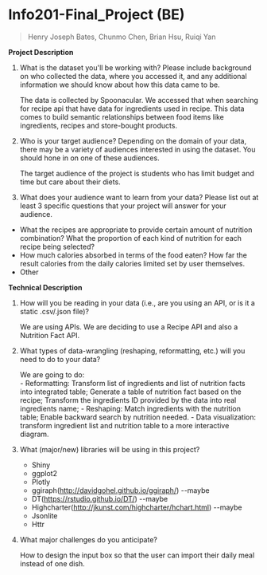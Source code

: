 # Info201-Final_Project (BE)
> Henry Joseph Bates, Chunmo Chen, Brian Hsu, Ruiqi Yan

**Project Description**
1. What is the dataset you'll be working with?  Please include background on who collected the data, where you accessed it, and any additional information we should know about how this data came to be.

    The data is collected by Spoonacular. We accessed that when searching for recipe api that have data for ingredients used in recipe. This data comes to build semantic relationships between food items like ingredients, recipes and store-bought products.

2. Who is your target audience?  Depending on the domain of your data, there may be a variety of audiences interested in using the dataset.  You should hone in on one of these audiences.

    The target audience of the project is students who has limit budget and time but care about their diets.

3. What does your audience want to learn from your data?  Please list out at least 3 specific questions that your project will answer for your audience.

 - What the recipes are appropriate to provide certain amount of nutrition combination? What the proportion of each kind of nutrition for each recipe being selected?
 - How much calories absorbed in terms of the food eaten? How far the result calories from the daily calories limited set by user themselves.
 - Other

**Technical Description**

1. How will you be reading in your data (i.e., are you using an API, or is it a static .csv/.json file)?

    We are using APIs. We are deciding to use a Recipe API and also a Nutrition Fact API.

2. What types of data-wrangling (reshaping, reformatting, etc.) will you need to do to your data?

    We are going to do:  
        - Reformatting: Transform list of ingredients and list of nutrition facts into integrated table; Generate a table of nutrition fact based on the recipe; Transform the ingredients ID provided by the data into real ingredients name;
        - Reshaping: Match ingredients with the nutrition table; Enable backward search by nutrition needed.
        - Data visualization: transform ingredient list and nutrition table to a more interactive diagram.

3. What (major/new) libraries will be using in this project?
      - Shiny
      - ggplot2
      - Plotly
      - ggiraph(http://davidgohel.github.io/ggiraph/) --maybe
      - DT(https://rstudio.github.io/DT/) --maybe
      - Highcharter(http://jkunst.com/highcharter/hchart.html) --maybe
      - Jsonlite
      - Httr

4. What major challenges do you anticipate?

    How to design the input box so that the user can import their daily meal instead of one dish.
